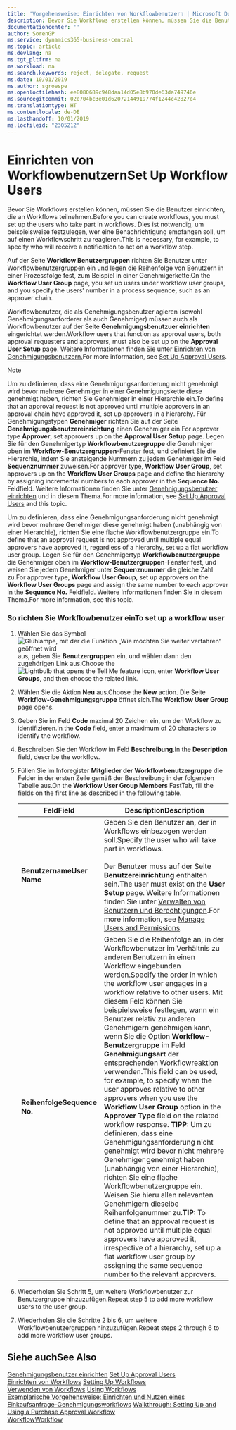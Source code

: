 ```yaml
---
title: 'Vorgehensweise: Einrichten von Workflowbenutzern | Microsoft Docs'
description: Bevor Sie Workflows erstellen können, müssen Sie die Benutzer einrichten, die an Workflows teilnehmen. Dies ist notwendig, um beispielsweise festzulegen, wer eine Benachrichtigung empfangen soll, um auf einen Workflowschritt zu reagieren.
documentationcenter: ''
author: SorenGP
ms.service: dynamics365-business-central
ms.topic: article
ms.devlang: na
ms.tgt_pltfrm: na
ms.workload: na
ms.search.keywords: reject, delegate, request
ms.date: 10/01/2019
ms.author: sgroespe
ms.openlocfilehash: ee8080689c948daa14d05e8b970de63da749746e
ms.sourcegitcommit: 02e704bc3e01d62072144919774f1244c42827e4
ms.translationtype: HT
ms.contentlocale: de-DE
ms.lasthandoff: 10/01/2019
ms.locfileid: "2305212"
---
```

# <a name="set-up-workflow-users"></a><span data-ttu-id="c5742-104">Einrichten von Workflowbenutzern</span><span class="sxs-lookup"><span data-stu-id="c5742-104">Set Up Workflow Users</span></span>
<span data-ttu-id="c5742-105">Bevor Sie Workflows erstellen können, müssen Sie die Benutzer einrichten, die an Workflows teilnehmen.</span><span class="sxs-lookup"><span data-stu-id="c5742-105">Before you can create workflows, you must set up the users who take part in workflows.</span></span> <span data-ttu-id="c5742-106">Dies ist notwendig, um beispielsweise festzulegen, wer eine Benachrichtigung empfangen soll, um auf einen Workflowschritt zu reagieren.</span><span class="sxs-lookup"><span data-stu-id="c5742-106">This is necessary, for example, to specify who will receive a notification to act on a workflow step.</span></span>  

<span data-ttu-id="c5742-107">Auf der Seite  **Workflow Benutzergruppen** richten Sie Benutzer unter Workflowbenutzergruppen ein und legen die Reihenfolge von Benutzern in einer Prozessfolge fest, zum Beispiel in einer Genehmigerkette.</span><span class="sxs-lookup"><span data-stu-id="c5742-107">On the **Workflow User Group** page, you set up users under workflow user groups, and you specify the users’ number in a process sequence, such as an approver chain.</span></span>  

<span data-ttu-id="c5742-108">Workflowbenutzer, die als Genehmigungsbenutzer agieren (sowohl Genehmigungsanforderer als auch Genehmiger) müssen auch als Workflowbenutzer auf der Seite **Genehmigungsbenutzuer einrichten** eingerichtet werden.</span><span class="sxs-lookup"><span data-stu-id="c5742-108">Workflow users that function as approval users, both approval requesters and approvers, must also be set up on the **Approval User Setup** page.</span></span> <span data-ttu-id="c5742-109">Weitere Informationen finden Sie unter [Einrichten von Genehmigungsbenutzern.](across-how-to-set-up-approval-users.md)</span><span class="sxs-lookup"><span data-stu-id="c5742-109">For more information, see [Set Up Approval Users](across-how-to-set-up-approval-users.md).</span></span>  

> [!NOTE]  
>  <span data-ttu-id="c5742-110">Um zu definieren, dass eine Genehmigungsanforderung nicht genehmigt wird bevor mehrere Genehmiger in einer Genehmigungskette diese genehmigt haben, richten Sie Genehmiger in einer Hierarchie ein.</span><span class="sxs-lookup"><span data-stu-id="c5742-110">To define that an approval request is not approved until multiple approvers in an approval chain have approved it, set up approvers in a hierarchy.</span></span> <span data-ttu-id="c5742-111">Für Genehmigungstypen **Genehmiger** richten Sie  auf der Seite **Genehmigungsbenutzereinrichtung** einen Genehmiger ein.</span><span class="sxs-lookup"><span data-stu-id="c5742-111">For approver type **Approver**, set approvers up on the **Approval User Setup** page.</span></span> <span data-ttu-id="c5742-112">Legen Sie für den Genehmigertyp **Workflowbenutzergruppe** die Genehmiger oben im **Workflow-Benutzergruppen**-Fenster fest, und definiert Sie die Hierarchie, indem Sie ansteigende Nummern zu jedem Genehmiger im Feld **Sequenznummer** zuweisen.</span><span class="sxs-lookup"><span data-stu-id="c5742-112">For approver type, **Workflow User Group**, set approvers up on the **Workflow User Groups** page and define the hierarchy by assigning incremental numbers to each approver in the **Sequence No.**</span></span> <span data-ttu-id="c5742-113">Feld</span><span class="sxs-lookup"><span data-stu-id="c5742-113">field.</span></span> <span data-ttu-id="c5742-114">Weitere Informationen finden Sie unter [Genehnigungsbenutzer einrichten](across-how-to-set-up-approval-users.md) und in diesem Thema.</span><span class="sxs-lookup"><span data-stu-id="c5742-114">For more information, see [Set Up Approval Users](across-how-to-set-up-approval-users.md) and this topic.</span></span>  
>   
>  <span data-ttu-id="c5742-115">Um zu definieren, dass eine Genehmigungsanforderung nicht genehmigt wird bevor mehrere Genehmiger diese genehmigt haben (unabhängig von einer Hierarchie), richten Sie eine flache Workflowbenutzergruppe ein.</span><span class="sxs-lookup"><span data-stu-id="c5742-115">To define that an approval request is not approved until multiple equal approvers have approved it, regardless of a hierarchy, set up a flat workflow user group.</span></span> <span data-ttu-id="c5742-116">Legen Sie für den Genehmigertyp **Workflowbenutzergruppe** die Genehmiger oben im **Workflow-Benutzergruppen**-Fenster fest, und weisen Sie jedem Genehmiger unter **Sequenznummer** die gleiche Zahl zu.</span><span class="sxs-lookup"><span data-stu-id="c5742-116">For approver type, **Workflow User Group**, set up approvers on the **Workflow User Groups** page and assign the same number to each approver in the **Sequence No.**</span></span> <span data-ttu-id="c5742-117">Feld</span><span class="sxs-lookup"><span data-stu-id="c5742-117">field.</span></span> <span data-ttu-id="c5742-118">Weitere Informationen finden Sie in diesem Thema.</span><span class="sxs-lookup"><span data-stu-id="c5742-118">For more information, see this topic.</span></span>  

### <a name="to-set-up-a-workflow-user"></a><span data-ttu-id="c5742-119">So richten Sie Workflowbenutzer ein</span><span class="sxs-lookup"><span data-stu-id="c5742-119">To set up a workflow user</span></span>  

1. <span data-ttu-id="c5742-120">Wählen Sie das Symbol ![Glühlampe, mit der die Funktion „Wie möchten Sie weiter verfahren“ geöffnet wird](media/ui-search/search_small.png "Wie möchten Sie weiter verfahren?") aus, geben Sie **Benutzergruppen** ein, und wählen dann den zugehörigen Link aus.</span><span class="sxs-lookup"><span data-stu-id="c5742-120">Choose the ![Lightbulb that opens the Tell Me feature](media/ui-search/search_small.png "Tell me what you want to do") icon, enter **Workflow User Groups**, and then choose the related link.</span></span>  
2. <span data-ttu-id="c5742-121">Wählen Sie die Aktion **Neu** aus.</span><span class="sxs-lookup"><span data-stu-id="c5742-121">Choose the **New** action.</span></span> <span data-ttu-id="c5742-122">Die Seite **Workflow-Genehmigungsgruppe** öffnet sich.</span><span class="sxs-lookup"><span data-stu-id="c5742-122">The **Workflow User Group** page opens.</span></span>  
3. <span data-ttu-id="c5742-123">Geben Sie im Feld **Code** maximal 20 Zeichen ein, um den Workflow zu identifizieren.</span><span class="sxs-lookup"><span data-stu-id="c5742-123">In the **Code** field, enter a maximum of 20 characters to identify the workflow.</span></span>  
4. <span data-ttu-id="c5742-124">Beschreiben Sie den Workflow im Feld **Beschreibung**.</span><span class="sxs-lookup"><span data-stu-id="c5742-124">In the **Description** field, describe the workflow.</span></span>  
5. <span data-ttu-id="c5742-125">Füllen Sie im Inforegister **Mitglieder der Workflowbenutzergruppe** die Felder in der ersten Zeile gemäß der Beschreibung in der folgenden Tabelle aus.</span><span class="sxs-lookup"><span data-stu-id="c5742-125">On the **Workflow User Group Members** FastTab, fill the fields on the first line as described in the following table.</span></span>  

    |<span data-ttu-id="c5742-126">Feld</span><span class="sxs-lookup"><span data-stu-id="c5742-126">Field</span></span>|<span data-ttu-id="c5742-127">Description</span><span class="sxs-lookup"><span data-stu-id="c5742-127">Description</span></span>|  
    |---------------------------------|---------------------------------------|  
    |<span data-ttu-id="c5742-128">**Benutzername**</span><span class="sxs-lookup"><span data-stu-id="c5742-128">**User Name**</span></span>|<span data-ttu-id="c5742-129">Geben Sie den Benutzer an, der in Workflows einbezogen werden soll.</span><span class="sxs-lookup"><span data-stu-id="c5742-129">Specify the user who will take part in workflows.</span></span><br /><br /> <span data-ttu-id="c5742-130">Der Benutzer muss auf der Seite **Benutzereinrichtung** enthalten sein.</span><span class="sxs-lookup"><span data-stu-id="c5742-130">The user must exist on the **User Setup** page.</span></span> <span data-ttu-id="c5742-131">Weitere Informationen finden Sie unter [Verwalten von Benutzern und Berechtigungen](ui-how-users-permissions.md).</span><span class="sxs-lookup"><span data-stu-id="c5742-131">For more information, see [Manage Users and Permissions](ui-how-users-permissions.md).</span></span>|  
    |<span data-ttu-id="c5742-132">**Reihenfolge**</span><span class="sxs-lookup"><span data-stu-id="c5742-132">**Sequence No.**</span></span>|<span data-ttu-id="c5742-133">Geben Sie die Reihenfolge an, in der Workflowbenutzer im Verhältnis zu anderen Benutzern in einen Workflow eingebunden werden.</span><span class="sxs-lookup"><span data-stu-id="c5742-133">Specify the order in which the workflow user engages in a workflow relative to other users.</span></span> <span data-ttu-id="c5742-134">Mit diesem Feld können Sie beispielsweise festlegen, wann ein Benutzer relativ zu anderen Genehmigern genehmigen kann, wenn Sie die Option **Workflow-Benutzergruppe** im Feld **Genehmigungsart** der entsprechenden Workflowreaktion verwenden.</span><span class="sxs-lookup"><span data-stu-id="c5742-134">This field can be used, for example, to specify when the user approves relative to other approvers when you use the **Workflow User Group** option in the **Approver Type** field on the related workflow response.</span></span> <span data-ttu-id="c5742-135">**TIPP:** Um zu definieren, dass eine Genehmigungsanforderung nicht genehmigt wird bevor nicht mehrere Genehmiger genehmigt haben (unabhängig von einer Hierarchie), richten Sie eine flache Workflowbenutzergruppe ein. Weisen Sie hieru allen relevanten Genehmigern dieselbe Reihenfolgenummer zu.</span><span class="sxs-lookup"><span data-stu-id="c5742-135">**TIP:**  To define that an approval request is not approved until multiple equal approvers have approved it, irrespective of a hierarchy, set up a flat workflow user group by assigning the same sequence number to the relevant approvers.</span></span>|  
6. <span data-ttu-id="c5742-136">Wiederholen Sie Schritt 5, um weitere Workflowbenutzer zur Benutzergruppe hinzuzufügen.</span><span class="sxs-lookup"><span data-stu-id="c5742-136">Repeat step 5 to add more workflow users to the user group.</span></span>  
7. <span data-ttu-id="c5742-137">Wiederholen Sie die Schritte 2 bis 6, um weitere Workflowbenutzergruppen hinzuzufügen.</span><span class="sxs-lookup"><span data-stu-id="c5742-137">Repeat steps 2 through 6 to add more workflow user groups.</span></span>  

## <a name="see-also"></a><span data-ttu-id="c5742-138">Siehe auch</span><span class="sxs-lookup"><span data-stu-id="c5742-138">See Also</span></span>  
<span data-ttu-id="c5742-139">[Genehmigungsbenutzer einrichten](across-how-to-set-up-approval-users.md) </span><span class="sxs-lookup"><span data-stu-id="c5742-139">[Set Up Approval Users](across-how-to-set-up-approval-users.md) </span></span>  
<span data-ttu-id="c5742-140">[Einrichten von Workflows](across-set-up-workflows.md) </span><span class="sxs-lookup"><span data-stu-id="c5742-140">[Setting Up Workflows](across-set-up-workflows.md) </span></span>  
<span data-ttu-id="c5742-141">[Verwenden von Workflows](across-use-workflows.md) </span><span class="sxs-lookup"><span data-stu-id="c5742-141">[Using Workflows](across-use-workflows.md) </span></span>  
<span data-ttu-id="c5742-142">[Exemplarische Vorgehensweise: Einrichten und Nutzen eines Einkaufsanfrage-Genehmigungsworkflows](walkthrough-setting-up-and-using-a-purchase-approval-workflow.md) </span><span class="sxs-lookup"><span data-stu-id="c5742-142">[Walkthrough: Setting Up and Using a Purchase Approval Workflow](walkthrough-setting-up-and-using-a-purchase-approval-workflow.md) </span></span>  
[<span data-ttu-id="c5742-143">Workflow</span><span class="sxs-lookup"><span data-stu-id="c5742-143">Workflow</span></span>](across-workflow.md)   
